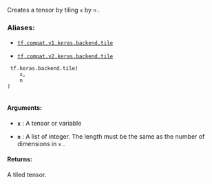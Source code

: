 Creates a tensor by tiling  `x`  by  `n` .



### Aliases:

- [ `tf.compat.v1.keras.backend.tile` ](/api_docs/python/tf/keras/backend/tile)

- [ `tf.compat.v2.keras.backend.tile` ](/api_docs/python/tf/keras/backend/tile)



```
 tf.keras.backend.tile(
    x,
    n
)
 
```



#### Arguments:

- **`x`** : A tensor or variable

- **`n`** : A list of integer. The length must be the same as the number of
dimensions in  `x` .



#### Returns:
A tiled tensor.

